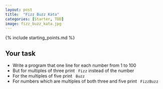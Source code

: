 ```yaml
---
layout: post
title:  "Fizz Buzz Kata"
categories: [Starter, TDD]
image: fizz_buzz_kata.jpg
---
```


{% include starting_points.md %}

## Your task
* Write a program that one line for each number from 1 to 100
* But for multiples of three print ` Fizz`  instead of the number
* For the multiples of five print ` Buzz` 
* For numbers which are multiples of both three and five print ` FizzBuzz`
